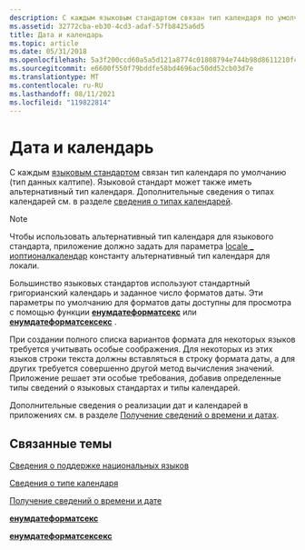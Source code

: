 ```yaml
---
description: С каждым языковым стандартом связан тип календаря по умолчанию (тип данных КАЛТИПЕ). Языковой стандарт может также иметь альтернативный тип календаря. Дополнительные сведения о типах календарей см. в разделе сведения о типах календарей.
ms.assetid: 32772cba-eb30-4cd3-adaf-57fb8425a6d5
title: Дата и календарь
ms.topic: article
ms.date: 05/31/2018
ms.openlocfilehash: 5a3f200ccd60a5a5d121a8774c01808794e744b98d8611210fcc98b0f8e5e1f3
ms.sourcegitcommit: e6600f550f79bddfe58bd4696ac50dd52cb03d7e
ms.translationtype: MT
ms.contentlocale: ru-RU
ms.lasthandoff: 08/11/2021
ms.locfileid: "119822814"
---
```

# <a name="date-and-calendar"></a>Дата и календарь

С каждым [языковым стандартом](locales-and-languages.md) связан тип календаря по умолчанию (тип данных калтипе). Языковой стандарт может также иметь альтернативный тип календаря. Дополнительные сведения о типах календарей см. в разделе [сведения о типах календарей](calendar-type-information.md).

> [!Note]  
> Чтобы использовать альтернативный тип календаря для языкового стандарта, приложение должно задать для параметра [locale \_ иоптионалкалендар](locale-ioptionalcalendar.md) константу альтернативный тип календаря для локали.

 

Большинство языковых стандартов используют стандартный григорианский календарь и заданное число форматов даты. Эти параметры по умолчанию для форматов даты доступны для просмотра с помощью функции [**енумдатеформатсекс**](/windows/desktop/api/Winnls/nf-winnls-enumdateformatsexa) или [**енумдатеформатсексекс**](/windows/desktop/api/Winnls/nf-winnls-enumdateformatsexex) .

При создании полного списка вариантов формата для некоторых языков требуется учитывать особые соображения. Для некоторых из этих языков строки текста должны вставляться в строку формата даты, а для других требуется совершенно другой метод вычисления значений. Приложение решает эти особые требования, добавив определенные типы сведений о языковых стандартах и типы календарей.

Дополнительные сведения о реализации дат и календарей в приложениях см. в разделе [Получение сведений о времени и датах](retrieving-time-and-date-information.md).

## <a name="related-topics"></a>Связанные темы

<dl> <dt>

[Сведения о поддержке национальных языков](about-national-language-support.md)
</dt> <dt>

[Сведения о типе календаря](calendar-type-information.md)
</dt> <dt>

[Получение сведений о времени и дате](retrieving-time-and-date-information.md)
</dt> <dt>

[**енумдатеформатсекс**](/windows/desktop/api/Winnls/nf-winnls-enumdateformatsexa)
</dt> <dt>

[**енумдатеформатсексекс**](/windows/desktop/api/Winnls/nf-winnls-enumdateformatsexex)
</dt> </dl>

 

 



